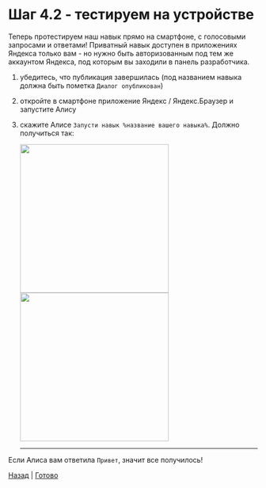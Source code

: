 # Шаг 4.2 - тестируем на устройстве

Теперь протестируем наш навык прямо на смартфоне, с голосовыми запросами и ответами!
Приватный навык доступен в приложениях Яндекса только вам - но нужно быть авторизованным под тем же аккаунтом Яндекса,
под которым вы заходили в панель разработчика.

1. убедитесь, что публикация завершилась (под названием навыка должна быть пометка `Диалог опубликован`)
2. откройте в смартфоне приложение Яндекс / Яндекс.Браузер и запустите Алису
3. скажите Алисе `Запусти навык %название вашего навыка%`. Должно получиться так:
   
   <img width="300" align="center" src="https://user-images.githubusercontent.com/1473072/83940136-074f1d80-a7eb-11ea-911b-ad8a9846c5bb.png"/>

   <img width="300" align="center" src="https://user-images.githubusercontent.com/1473072/83940205-83e1fc00-a7eb-11ea-877e-b0502ceb933f.png"/>
   <hr/>

Если Алиса вам ответила `Привет`, значит все получилось!
  
[Назад][prev] | [Готово][next]

[prev]: https://github.com/vitalets/alice-workshop/tree/step4.1
[next]: http://bit.ly/alice-workshop_step5
